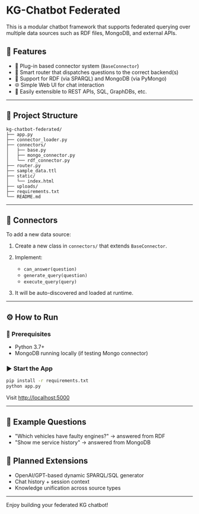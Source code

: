# KG-Chatbot Federated

This is a modular chatbot framework that supports federated querying over multiple data sources such as RDF files, MongoDB, and external APIs.

## 🚀 Features

- 🧩 Plug-in based connector system (`BaseConnector`)
- 🔀 Smart router that dispatches questions to the correct backend(s)
- 📡 Support for RDF (via SPARQL) and MongoDB (via PyMongo)
- 🌐 Simple Web UI for chat interaction
- 📁 Easily extensible to REST APIs, SQL, GraphDBs, etc.

---

## 📁 Project Structure

```
kg-chatbot-federated/
├── app.py
├── connector_loader.py
├── connectors/
│   ├── base.py
│   ├── mongo_connector.py
│   └── rdf_connector.py
├── router.py
├── sample_data.ttl
├── static/
│   └── index.html
├── uploads/
├── requirements.txt
└── README.md
```

---

## 🔧 Connectors

To add a new data source:

1. Create a new class in `connectors/` that extends `BaseConnector`.
2. Implement:
   - `can_answer(question)`
   - `generate_query(question)`
   - `execute_query(query)`

3. It will be auto-discovered and loaded at runtime.

---

## ⚙️ How to Run

### 🧰 Prerequisites

- Python 3.7+
- MongoDB running locally (if testing Mongo connector)

### ▶️ Start the App

```bash
pip install -r requirements.txt
python app.py
```

Visit [http://localhost:5000](http://localhost:5000)

---

## 📌 Example Questions

- "Which vehicles have faulty engines?" → answered from RDF
- "Show me service history" → answered from MongoDB

## 🧠 Planned Extensions

- OpenAI/GPT-based dynamic SPARQL/SQL generator
- Chat history + session context
- Knowledge unification across source types

---

Enjoy building your federated KG chatbot!
